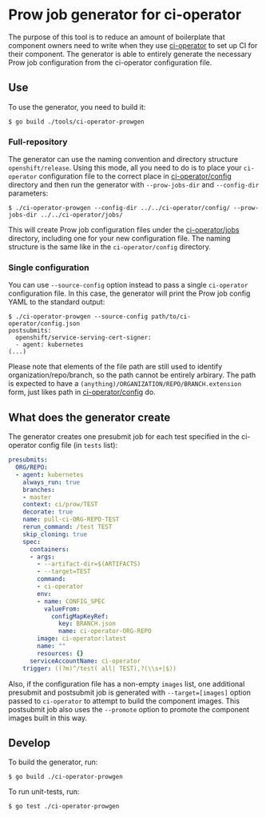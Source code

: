 # Prow job generator for ci-operator

The purpose of this tool is to reduce an amount of boilerplate that component
owners need to write when they use
[ci-operator](https://github.com/openshift/ci-operator) to set up CI for their
component. The generator is able to entirely generate the necessary Prow job
configuration from the ci-operator configuration file.

## Use

To use the generator, you need to build it:

```
$ go build ./tools/ci-operator-prowgen
```

### Full-repository

The generator can use the naming convention and directory structure `openshift/release`.
Using this mode, all you need to do is to place your `ci-operator` configuration file
to the correct place in [ci-operator/config](https://github.com/openshift/release/tree/master/ci-operator/config)
directory and then run the generator with `--prow-jobs-dir` and `--config-dir` parameters:

```
$ ./ci-operator-prowgen --config-dir ../../ci-operator/config/ --prow-jobs-dir ../../ci-operator/jobs/
```

This will create Prow job configuration files under the
[ci-operator/jobs](../../ci-operator/jobs) directory, including one for your new
configuration file. The naming structure is the same like in the
`ci-operator/config` directory.

### Single configuration

You can use `--source-config` option instead to pass a single `ci-operator`
configuration file. In this case, the generator will print the Prow job config
YAML to the standard output:

```
$ ./ci-operator-prowgen --source-config path/to/ci-operator/config.json
postsubmits:
  openshift/service-serving-cert-signer:
  - agent: kubernetes
(...)
```

Please note that elements of the file path are still used to identify
organization/repo/branch, so the path cannot be entirely arbirary. The path is
expected to have a `(anything)/ORGANIZATION/REPO/BRANCH.extension` form, just
likes path in [ci-operator/config](../..ci-operator/config) do.

## What does the generator create

The generator creates one presubmit job for each test specified in the
ci-operator config file (in `tests` list):

```yaml
presubmits:
  ORG/REPO:
  - agent: kubernetes
    always_run: true
    branches:
    - master
    context: ci/prow/TEST
    decorate: true
    name: pull-ci-ORG-REPO-TEST
    rerun_command: /test TEST
    skip_cloning: true
    spec:
      containers:
      - args:
        - --artifact-dir=$(ARTIFACTS)
        - --target=TEST
        command:
        - ci-operator
        env:
        - name: CONFIG_SPEC
          valueFrom:
            configMapKeyRef:
              key: BRANCH.json
              name: ci-operator-ORG-REPO
        image: ci-operator:latest
        name: ""
        resources: {}
      serviceAccountName: ci-operator
    trigger: ((?m)^/test( all| TEST),?(\\s+|$))
```

Also, if the configuration file has a non-empty `images` list, one additional
presubmit and postsubmit job is generated with `--target=[images]` option passed
to `ci-operator` to attempt to build the component images. This postsubmit job
also uses the `--promote` option to promote the component images built in this
way.

## Develop

To build the generator, run:

```
$ go build ./ci-operator-prowgen
```

To run unit-tests, run:

```
$ go test ./ci-operator-prowgen
```
